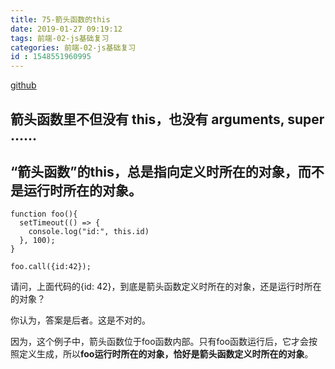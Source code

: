 ```yaml
---
title: 75-箭头函数的this
date: 2019-01-27 09:19:12
tags: 前端-02-js基础复习
categories: 前端-02-js基础复习
id : 1548551960995
---
```

[github](https://github.com/ruanyf/es6tutorial/issues/150)

## 箭头函数里不但没有 this，也没有 arguments, super ……

## “箭头函数”的this，总是指向定义时所在的对象，而不是运行时所在的对象。


```
function foo(){
  setTimeout(() => {
    console.log("id:", this.id)
  }, 100);
}

foo.call({id:42});
```

请问，上面代码的{id: 42}，到底是箭头函数定义时所在的对象，还是运行时所在的对象？

你认为，答案是后者。这是不对的。

因为，这个例子中，箭头函数位于foo函数内部。只有foo函数运行后，它才会按照定义生成，所以**foo运行时所在的对象，恰好是箭头函数定义时所在的对象**。

